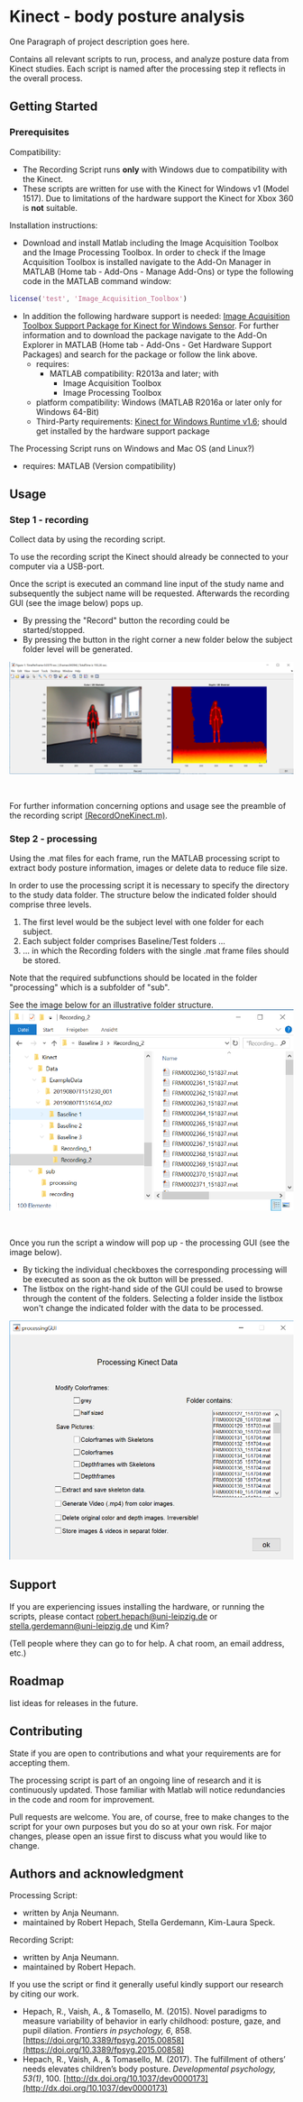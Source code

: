 # Kinect - body posture analysis

One Paragraph of project description goes here.

Contains all relevant scripts to run, process, and analyze posture data from Kinect studies.
Each script is named after the processing step it reflects in the overall process.

## Getting Started

### Prerequisites

Compatibility:

- The Recording Script runs __only__ with Windows due to compatibility with the Kinect.
- These scripts are written for use with the Kinect for Windows v1 (Model 1517). Due to limitations of the hardware support the Kinect for Xbox 360 is __not__ suitable.

Installation instructions:

- Download and install Matlab including the Image Acquisition Toolbox and the Image Processing Toolbox.
In order to check if the Image Acquisition Toolbox is installed navigate to the Add-On Manager in MATLAB (Home tab - Add-Ons - Manage Add-Ons) or type the following code in the MATLAB command window:

```Matlab
license('test', 'Image_Acquisition_Toolbox')
```
- In addition the following hardware support is needed: [Image Acquisition Toolbox Support Package for Kinect for Windows Sensor](https://de.mathworks.com/hardware-support/kinect-windows.html). For further information and to download the package navigate to the Add-On Explorer in MATLAB (Home tab - Add-Ons - Get Hardware Support Packages) and search for the package or follow the link above.
  - requires:
    - MATLAB compatibility: R2013a and later; with
      - Image Acquisition Toolbox
      - Image Processing Toolbox
  - platform compatibility: Windows (MATLAB R2016a or later only for Windows 64-Bit)
  - Third-Party requirements: [Kinect for Windows Runtime v1.6](https://www.microsoft.com/en-us/download/details.aspx?id=34811); should get installed by the hardware support package

The Processing Script runs on Windows and Mac OS (and Linux?)
- requires: MATLAB (Version compatibility)

## Usage

### Step 1 - recording
Collect data by using the recording script.

To use the recording script the Kinect should already be connected to your computer via a USB-port.

Once the script is executed an command line input of the study name and subsequently the subject name will be requested. Afterwards the recording GUI (see the image below) pops up.
-  By pressing the "Record" button the recording could be started/stopped.
- By pressing the button in the right corner a new folder below the subject folder level will be generated.

![Image of the Recording GUI](RecordingGUI.PNG)

<br/>

For further information concerning options and usage see the preamble of the recording script [(RecordOneKinect.m)](https://github.com/rhepach/Kinect/blob/master/RecordOneKinect.m).

### Step 2 - processing
Using the .mat files for each frame, run the MATLAB processing script to extract body posture information, images or delete data to reduce file size.

In order to use the processing script it is necessary to specify the directory to the study data folder. The structure below the indicated folder should comprise three levels.
1. The first level would be the subject level with one folder for each subject.
2. Each subject folder comprises Baseline/Test folders ...
3. ... in which the Recording folders with the single .mat frame files should be stored.

Note that the required subfunctions should be located in the folder "processing" which is a subfolder of "sub".

See the image below for an illustrative folder structure.
![Image of an illustrative folder structure](folderStructure.PNG)

<br/>

Once you run the script a window will pop up - the processing GUI (see the image below).
- By ticking the individual checkboxes the corresponding processing will be executed as soon as the ok button will be pressed.
- The listbox on the right-hand side of the GUI could be used to browse through the content of the folders. Selecting a folder inside the listbox won't change the indicated folder with the data to be processed.

![Image of the ProcessingGUI](ProcessingGUI.PNG)

## Support

If you are experiencing issues installing the hardware, or running the scripts, please contact
robert.hepach@uni-leipzig.de or
stella.gerdemann@uni-leipzig.de und Kim?

(Tell people where they can go to for help. A chat room, an email address, etc.)

## Roadmap
list ideas for releases in the future.

## Contributing
State if you are open to contributions and what your requirements are for accepting them.

The processing script is part of an ongoing line of research and it is continuously updated. Those familiar with Matlab will notice redundancies in the code and room for improvement.

Pull requests are welcome. You are, of course, free to make changes to the script for your own purposes but you do so at your own risk.
For major changes, please open an issue first to discuss what you would like to change.

## Authors and acknowledgment
Processing Script:
- written by Anja Neumann.
- maintained by Robert Hepach, Stella Gerdemann, Kim-Laura Speck.

Recording Script:
- written by Anja Neumann.
- maintained by Robert Hepach.

If you use the script or find it generally useful kindly support our research by citing our work.
-  Hepach, R., Vaish, A., & Tomasello, M. (2015). Novel paradigms to measure variability of behavior in early childhood: posture, gaze, and pupil dilation. _Frontiers in psychology, 6_, 858. [https://doi.org/10.3389/fpsyg.2015.00858](https://doi.org/10.3389/fpsyg.2015.00858)
- Hepach, R., Vaish, A., & Tomasello, M. (2017). The fulfillment of others’ needs elevates children’s body posture. _Developmental psychology, 53(1)_, 100. [http://dx.doi.org/10.1037/dev0000173](http://dx.doi.org/10.1037/dev0000173)

